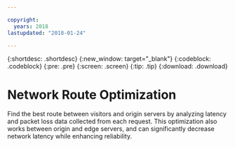 ```yaml
---

copyright:
  years: 2018
lastupdated: "2018-01-24"

---
```


{:shortdesc: .shortdesc}
{:new_window: target="_blank"}
{:codeblock: .codeblock}
{:pre: .pre}
{:screen: .screen}
{:tip: .tip}
{:download: .download}

# Network Route Optimization

Find the best route between visitors and origin servers by analyzing latency and packet loss data collected from each request. This optimization also works between origin and edge servers, and can significantly decrease network latency while enhancing reliability. 
